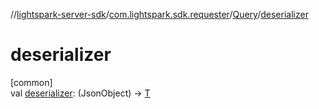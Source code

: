 //[lightspark-server-sdk](../../../index.md)/[com.lightspark.sdk.requester](../index.md)/[Query](index.md)/[deserializer](deserializer.md)

# deserializer

[common]\
val [deserializer](deserializer.md): (JsonObject) -&gt; [T](index.md)

